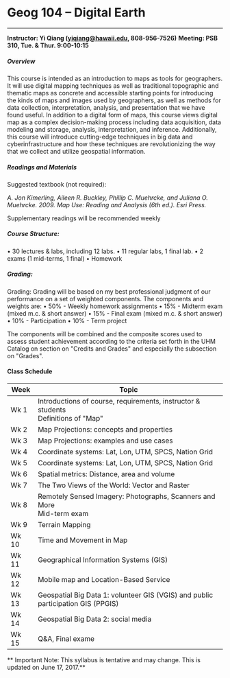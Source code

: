 # Geog 104 – Digital Earth
---
**Instructor: Yi Qiang (yiqiang@hawaii.edu, 808-956-7526)**
**Meeting: PSB 310, Tue. & Thur. 9:00-10:15**

##### Overview
This course is intended as an introduction to maps as tools for geographers. It will use digital mapping techniques as well as traditional topographic and thematic maps as concrete and accessible starting points for introducing the kinds of maps and images used by geographers, as well as methods for data collection, interpretation, analysis, and presentation that we have found useful. In addition to a digital form of maps, this course views digital map as a complex decision-making process including data acquisition, data modeling and storage, analysis, interpretation, and inference. Additionally, this course will introduce cutting-edge techniques in big data and cyberinfrastructure and how these techniques are revolutionizing the way that we collect and utilize geospatial information.

##### Readings and Materials
Suggested textbook (not required):

*A. Jon Kimerling, Aileen R. Buckley, Phillip C. Muehrcke, and Juliana O. Muehrcke. 2009. Map Use: Reading and Analysis (6th ed.). Esri Press.*

Supplementary readings will be recommended weekly

 
##### Course Structure: 
•	30 lectures & labs, including 12 labs.
•	11 regular labs, 1 final lab.
•	2 exams (1 mid-terms, 1 final)
•	Homework

##### Grading:
Grading: Grading will be based on my best professional judgment of our performance on a set of weighted components. The components and weights are:
•	50% - Weekly homework assignments
•	15% - Midterm exam (mixed m.c. & short answer)
•	15% - Final exam (mixed m.c. & short answer)
•	10% - Participation
•	10% - Term project

The components will be combined and the composite scores used to assess student achievement according to the criteria set forth in the UHM Catalog on section on "Credits and Grades" and especially the subsection on "Grades".

#### Class Schedule
|Week |   Topic|
|---|---|
|Wk 1|Introductions of course, requirements, instructor & students <br> Definitions of "Map"|
|Wk 2| Map Projections: concepts and properties|
|Wk 3| Map Projections: examples and use cases |
|Wk 4| Coordinate systems: Lat, Lon, UTM, SPCS, Nation Grid|
|Wk 5| Coordinate systems: Lat, Lon, UTM, SPCS, Nation Grid|
|Wk 6| Spatial metrics: Distance, area and volume|
|Wk 7| The Two Views of the World: Vector and Raster|
|Wk 8| Remotely Sensed Imagery: Photographs, Scanners and More <br> Mid-term exam|
|Wk 9| Terrain Mapping |
|Wk 10| Time and Movement in Map|
|Wk 11| Geographical Information Systems (GIS)|
|Wk 12| Mobile map and Location-Based Service|
|Wk 13| Geospatial Big Data 1: volunteer GIS (VGIS) and public participation GIS (PPGIS)|
|Wk 14| Geospatial Big Data 2: social media|
|Wk 15| Q&A, Final exame|

** Important Note: This syllabus is tentative and may change. This is updated on June 17, 2017.**


